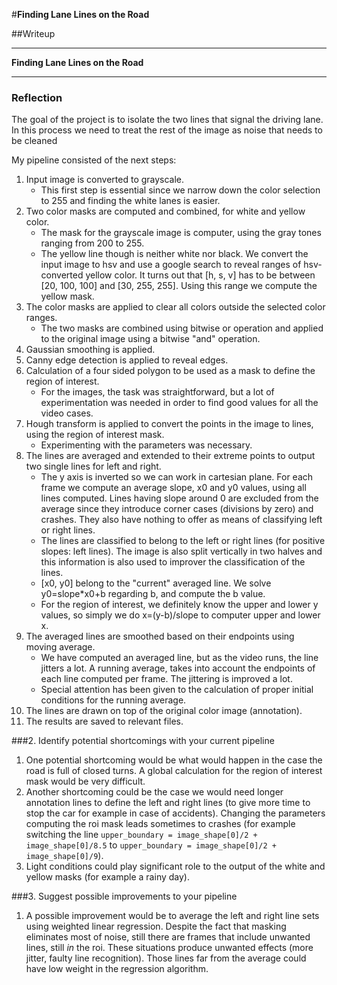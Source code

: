 #**Finding Lane Lines on the Road** 

##Writeup

---

**Finding Lane Lines on the Road**


[//]: # (Image References)

[image1]: ./examples/grayscale.jpg "Grayscale"

---

### Reflection

The goal of the project is to isolate the two lines that signal the driving lane.
In this process we need to treat the rest of the image as noise that needs to be cleaned

My pipeline consisted of the next steps:

1. Input image is converted to grayscale.
    + This first step is essential since we narrow down the color selection to 255 and finding the white lanes is easier. 
2. Two color masks are computed and combined, for white and yellow color.
    + The mask for the grayscale image is computer, using the gray tones ranging from 200 to 255.
    + The yellow line though is neither white nor black. We convert the input image to hsv and use a google search to 
      reveal ranges of hsv-converted yellow color. It turns out that [h, s, v] has to be between [20, 100, 100] and 
      [30, 255, 255]. Using this range we compute the yellow mask.
3. The color masks are applied to clear all colors outside the selected color ranges.
    + The two masks are combined using bitwise or operation and applied to the original image using a bitwise "and"
      operation.
4. Gaussian smoothing is applied.
5. Canny edge detection is applied to reveal edges.
6. Calculation of a four sided polygon to be used as a mask to define the region of interest.
   + For the images, the task was straightforward, but a lot of experimentation was needed in order to find good values
     for all the video cases.
7. Hough transform is applied to convert the points in the image to lines, using the region of interest mask. 
   + Experimenting with the parameters was necessary.
8. The lines are averaged and extended to their extreme points to output two single lines for left and right. 
   + The y axis is inverted so we can work in cartesian plane. For each frame we compute an average slope, x0 and y0 
     values, using all lines computed. Lines having slope around 0 are excluded from the average since they introduce
     corner cases (divisions by zero) and crashes. They also have nothing to offer as means of classifying left or right
     lines.
   + The lines are classified to belong to the left or right lines (for positive slopes: left lines). The image is 
     also split vertically in two halves and this information is also used to improver the classification of the lines.
   + [x0, y0] belong to the "current" averaged line. We solve y0=slope*x0+b regarding b, and compute the b value.
   + For the region of interest, we definitely know the upper and lower y values, so simply we do x=(y-b)/slope
     to computer upper and lower x.
9. The averaged lines are smoothed based on their endpoints using moving average.
   + We have computed an averaged line, but as the video runs, the line jitters a lot. A running average, takes into 
     account the endpoints of each line computed per frame. The jittering is improved a lot.
   + Special attention has been given to the calculation of proper initial conditions for the running average. 
10. The lines are drawn on top of the original color image (annotation).
11. The results are saved to relevant files.


###2. Identify potential shortcomings with your current pipeline

1. One potential shortcoming would be what would happen in the case the road is full of closed turns. A global calculation 
for the region of interest mask would be very difficult.  
2. Another shortcoming could be the case we would need longer annotation lines to define the left and right lines (to give
more time to stop the car for example in case of accidents). Changing the parameters computing the roi mask leads 
sometimes to crashes (for example switching the line `upper_boundary = image_shape[0]/2 + image_shape[0]/8.5` to 
`upper_boundary = image_shape[0]/2 + image_shape[0]/9`).
3. Light conditions could play significant role to the output of the white and yellow masks (for example a rainy day).

###3. Suggest possible improvements to your pipeline

1. A possible improvement would be to average the left and right line sets using weighted linear regression. Despite the 
fact that masking eliminates most of noise, still there are frames that include unwanted lines, still *in* the roi.
These situations produce unwanted effects (more jitter, faulty line recognition). Those lines far from the average
could have low weight in the regression algorithm.